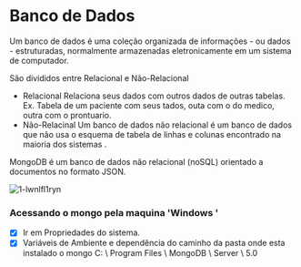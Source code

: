 # Banco de Dados
Um banco de dados é uma coleção organizada de informações - ou dados - estruturadas, normalmente armazenadas eletronicamente em um sistema de computador. 

São divididos entre Relacional e Não-Relacional
- Relacional
Relaciona seus dados com outros dados de outras tabelas. Ex. Tabela de um paciente com seus tados, outa com o do medico, outra com o prontuario.
- Não-Relacinal
Um banco de dados não relacional é um banco de dados que não usa o esquema de tabela de linhas e colunas encontrado na maioria dos sistemas .

MongoDB é um banco de dados não relacional (noSQL) orientado a documentos no formato JSON.


![1-lwnlfl1ryn](https://user-images.githubusercontent.com/63822305/127707640-18f61f5e-4f21-4018-b9a7-cbb8ec4b0928.png)


### Acessando o mongo pela maquina 'Windows '

- [x] Ir em Propriedades do sistema.
- [x] Variáveis ​​de Ambiente e dependência do caminho da pasta onde esta instalado o mongo C: \ Program Files \ MongoDB \ Server \ 5.0 
